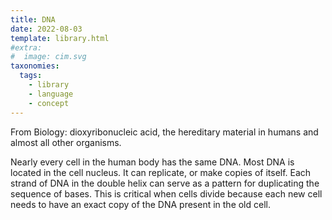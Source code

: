 ```yaml
---
title: DNA
date: 2022-08-03
template: library.html
#extra:
#  image: cim.svg
taxonomies:
  tags:
    - library
    - language
    - concept
---
```


From Biology: dioxyribonucleic acid, the hereditary material in humans and almost all other organisms.

Nearly every cell in the human body has the same DNA. Most DNA is located in the cell nucleus. It can replicate, or make copies of itself. Each strand of DNA in the double helix can serve as a pattern for duplicating the sequence of bases. This is critical when cells divide because each new cell needs to have an exact copy of the DNA present in the old cell. 